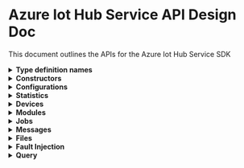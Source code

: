 ﻿# Azure Iot Hub Service API Design Doc

This document outlines the APIs for the Azure Iot Hub Service SDK

<details><summary><b>Type definition names</b></summary>

```text
Configuration - TwinConfiguration
Module - ModuleIdentity
Device - DeviceIdentity
Twin - TwinData
Interface - PnpInterface
Property - PnpProperty
Reported - PnpReported
Desired - PnpDesired
```

</details>

<details><summary><b>Constructors</b></summary>

```csharp
/// <summary>
/// Initializes a new instance of the <see cref="IoTHubServiceClient"/> class.
/// </summary>
/// <param name="connectionString">
/// The IoT Hub connection string, with either "iothubowner", "service", "registryRead" or "registryReadWrite" policy, as applicable.
/// For more information, see <see href="https://docs.microsoft.com/en-us/azure/iot-hub/iot-hub-devguide-security#access-control-and-permissions"/>.
/// </param>
public IoTHubServiceClient(string connectionString) {}

/// <summary>
/// Initializes a new instance of the <see cref="IoTHubServiceClient"/> class.
/// </summary>
/// <param name="connectionString">
/// The IoT Hub connection string, with either "iothubowner", "service", "registryRead" or "registryReadWrite" policy, as applicable.
/// For more information, see <see href="https://docs.microsoft.com/en-us/azure/iot-hub/iot-hub-devguide-security#access-control-and-permissions"/>.
/// </param>
/// <param name="options">
/// Options that allow configuration of requests sent to the IoT Hub service.
/// </param>
public IoTHubServiceClient(string connectionString, IoTHubServiceClientOptions options) {}

/// <summary>
/// Initializes a new instance of the <see cref="IoTHubServiceClient"/> class.
/// </summary>
/// <param name="hostName">
/// The IoT Hub service instance host to connect to.
/// </param>
/// <param name="sharedAccessPolicy">
/// The IoT Hub access permission, which can be either "iothubowner", "service", "registryRead" or "registryReadWrite" policy, as applicable.
/// For more information, see <see href="https://docs.microsoft.com/en-us/azure/iot-hub/iot-hub-devguide-security#access-control-and-permissions"/>.
/// </param>
/// <param name="sharedAccessKey">
/// The IoT Hub shared access key associated with the shared access policy permissions."/>
/// </param>
public IoTHubServiceClient(string hostName, string sharedAccessPolicy, AzureKeyCredential sharedAccessKey) {}

/// <summary>
/// Initializes a new instance of the <see cref="IoTHubServiceClient"/> class.
/// </summary>
/// <param name="hostName">
/// param name="hostName">
/// The IoT Hub service instance host to connect to.
/// </param>
/// <param name="sharedAccessPolicy">
/// The IoT Hub access permission, which can be either "iothubowner", "service", "registryRead" or "registryReadWrite" policy, as applicable.
/// For more information, see <see href="https://docs.microsoft.com/en-us/azure/iot-hub/iot-hub-devguide-security#access-control-and-permissions"/>.
/// </param>
/// <param name="sharedAccessKey">
/// The IoT Hub shared access key associated with the shared access policy permissions."/>
/// </param>
/// <param name="options">
/// Options that allow configuration of requests sent to the IoT Hub service.
/// </param>
public IoTHubServiceClient(string hostName, string sharedAccessPolicy, AzureKeyCredential sharedAccessKey, IoTHubServiceClientOptions options) {}
```

</details>

<details><summary><b>Configurations</b></summary>

APIs for managing configurations for devices and modules

```csharp

```

</details>

<details><summary><b>Statistics</b></summary>

APIs for getting statistics about devices and modules, as well as service statistics

```csharp

```

</details>

<details><summary><b>Devices</b></summary>
APIs for managing device identities, device twins, and querying devices

This sub-client has been implemented. Refer to [DevicesClient](./DevicesClient.cs).

</details>

<details><summary><b>Modules</b></summary>

APIs for managing module identities, module twins, and querying modules

This sub-client has been implemented. Refer to [ModulesClient](./ModulesClient.cs).

</details>

<details><summary><b>Jobs</b></summary>
APIs for using IotHub v2 jobs

```csharp

```

</details>

<details><summary><b>Messages</b></summary>
Feedback messages, sending cloud to device messages (missing from current swagger), and purging cloud to device message queue
```csharp
```
</details>

<details><summary><b>Files</b></summary>
APIs for getting file upload notifications (missing from current swagger)

```csharp
```

</details>

<details><summary><b>Fault Injection</b></summary>
Not sure if we'll expose these

```csharp
```

</details>

<details><summary><b>Query</b></summary>
APIs for querying on device or module identities

```csharp
```

</details>
